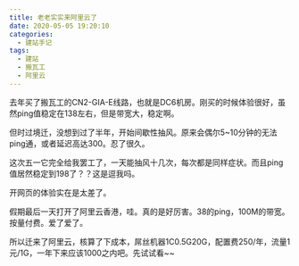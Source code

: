 ```yaml
---
title: 老老实实来阿里云了
date: 2020-05-05 19:20:10
categories: 
  - 建站手记
tags:
  - 建站
  - 搬瓦工
  - 阿里云
---
```

去年买了搬瓦工的CN2-GIA-E线路，也就是DC6机房。刚买的时候体验很好，虽然ping值稳定在138左右，但是带宽大，稳定啊。

但时过境迁，没想到过了半年，开始间歇性抽风。原来会偶尔5~10分钟的无法ping通，或者延迟高达300。忍了很久。

这次五一它完全给我罢工了，一天能抽风十几次，每次都是同样症状。而且ping值居然稳定到198了？？这是逗我吗。

开网页的体验实在是太差了。

假期最后一天打开了阿里云香港，哇。真的是好厉害。38的ping，100M的带宽。按量付费。爱了爱了。

所以迁来了阿里云，核算了下成本，屌丝机器1C0.5G20G，配置费250/年，流量1元/1G，一年下来应该1000之内吧。先试试看~~